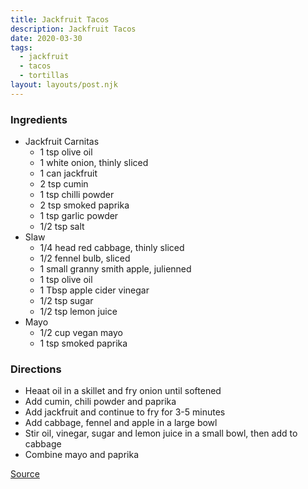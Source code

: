 ```yaml
---
title: Jackfruit Tacos
description: Jackfruit Tacos
date: 2020-03-30
tags:
  - jackfruit
  - tacos
  - tortillas
layout: layouts/post.njk
---
```


### Ingredients

- Jackfruit Carnitas
  - 1 tsp olive oil
  - 1 white onion, thinly sliced
  - 1 can jackfruit
  - 2 tsp cumin
  - 1 tsp chilli powder
  - 2 tsp smoked paprika
  - 1 tsp garlic powder
  - 1/2 tsp salt
- Slaw
  - 1/4 head red cabbage, thinly sliced
  - 1/2 fennel bulb, sliced
  - 1 small granny smith apple, julienned
  - 1 tsp olive oil
  - 1 Tbsp apple cider vinegar
  - 1/2 tsp sugar
  - 1/2 tsp lemon juice
- Mayo
  - 1/2 cup vegan mayo
  - 1 tsp smoked paprika

### Directions

- Heaat oil in a skillet and fry onion until softened
- Add cumin, chili powder and paprika
- Add jackfruit and continue to fry for 3-5 minutes
- Add cabbage, fennel and apple in a large bowl
- Stir oil, vinegar, sugar and lemon juice in a small bowl, then add to cabbage
- Combine mayo and paprika

[Source](http://thesashadiaries.com/2018/03/09/jackfruit-tacos-chipotle-mayo-collaboration-sacla/)
